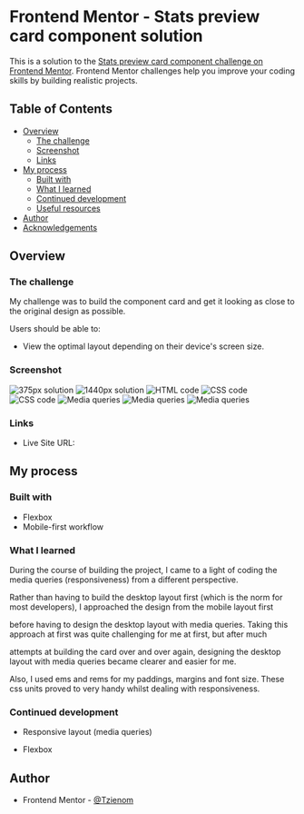 # Frontend Mentor - Stats preview card component solution

This is a solution to the [Stats preview card component challenge on Frontend Mentor](https://www.frontendmentor.io/challenges/stats-preview-card-component-8JqbgoU62). Frontend Mentor challenges help you improve your coding skills by building realistic projects.

## Table of Contents

- [Overview](#overview)
  - [The challenge](#the-challenge)
  - [Screenshot](#screenshot)
  - [Links](#links)
- [My process](#my-process)
  - [Built with](#built-with)
  - [What I learned](#what-i-learned)
  - [Continued development](#continued-development)
  - [Useful resources](#useful-resources)
- [Author](#author)
- [Acknowledgements](#acknowledgements)



## Overview

### The challenge

My challenge was to build the component card and get it looking as close to the original design as possible.

Users should be able to:

- View the optimal layout depending on their device's screen size.



### Screenshot

![375px solution](./screenshots/375pxSolution.png)
![1440px solution](./screenshots/1440pxSolution.png)
![HTML code](./screenshots/html.png)
![CSS code](./screenshots/css.png)
![CSS code](./screenshots/css2.png)
![Media queries](./screenshots/queries.png)
![Media queries](./screenshots/queries2.png)
![Media queries](./screenshots/queries3.png)




### Links

- Live Site URL: [](https://tzienom-stats-preview-card.netlify.app)




## My process

### Built with

- Flexbox
- Mobile-first workflow




### What I learned

During the course of building the project, I came to a light of coding the media queries (responsiveness) from a different perspective.

Rather than having to build the desktop layout first (which is the norm for most developers), I approached the design from the mobile layout first

before having to design the desktop layout with media queries. Taking this approach at first was quite challenging for me at first, but after much 

attempts at building the card over and over again, designing the desktop layout with media queries became clearer and easier for me.

Also, I used ems and rems for my paddings, margins and font size. These css units proved to very handy whilst dealing with responsiveness.




### Continued development

- Responsive layout (media queries)

- Flexbox




## Author

- Frontend Mentor - [@Tzienom](https://www.frontendmentor.io/profile/Tzienom)